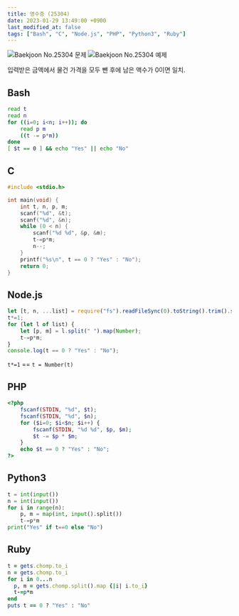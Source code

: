 ```yaml
---
title: 영수증 (25304)
date: 2023-01-29 13:49:00 +0900
last_modified_at: false
tags: ["Bash", "C", "Node.js", "PHP", "Python3", "Ruby"]
---
```


![Baekjoon No.25304 문제](https://cdn.jsdelivr.net/gh/kimzuni/cdn/blog/baekjoon-25304-1.png)
![Baekjoon No.25304 예제](https://cdn.jsdelivr.net/gh/kimzuni/cdn/blog/baekjoon-25304-2.png)

입력받은 금액에서 물건 가격을 모두 뺀 후에 남은 액수가 0이면 일치.

## Bash

```bash
read t
read n
for ((i=0; i<n; i++)); do
	read p m
	((t -= p*m))
done
[ $t == 0 ] && echo "Yes" || echo "No"
```

## C

```c
#include <stdio.h>

int main(void) {
	int t, n, p, m;
	scanf("%d", &t);
	scanf("%d", &n);
	while (0 < n) {
		scanf("%d %d", &p, &m);
		t-=p*m;
		n--;
	}
	printf("%s\n", t == 0 ? "Yes" : "No");
	return 0;
}
```

## Node.js

```javascript
let [t, n, ...list] = require("fs").readFileSync(0).toString().trim().split("\n");
t*=1;
for (let l of list) {
	let [p, m] = l.split(" ").map(Number);
	t-=p*m;
}
console.log(t == 0 ? "Yes" : "No");
```

`t*=1` == `t = Number(t)`

## PHP

```php
<?php
	fscanf(STDIN, "%d", $t);
	fscanf(STDIN, "%d", $n);
	for ($i=0; $i<$n; $i++) {
		fscanf(STDIN, "%d %d", $p, $m);
		$t -= $p * $m;
	}
	echo $t == 0 ? "Yes" : "No";
?>
```

## Python3

```python
t = int(input())
n = int(input())
for i in range(n):
    p, m = map(int, input().split())
    t-=p*m
print("Yes" if t==0 else "No")
```

## Ruby

```ruby
t = gets.chomp.to_i
n = gets.chomp.to_i
for i in 0...n
  p, m = gets.chomp.split().map {|i| i.to_i}
  t-=p*m
end
puts t == 0 ? "Yes" : "No"
```
